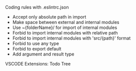 Coding rules with .eslintrc.json

- Accept only absolute path in import
- Make space between external and internal modules
- Use ~{folderName}/ for import of internal modules
- Forbid to import internal modules with relative path
- Forbid to import internal modules with 'src/{path}' format
- Forbid to use any type
- Forbid to export default
- Add argument and result type

VSCODE Extensions:
Todo Tree
